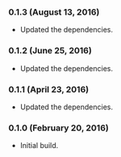 ###

### 0.1.3 (August 13, 2016)

  * Updated the dependencies.


### 0.1.2 (June 25, 2016)

  * Updated the dependencies.


### 0.1.1 (April 23, 2016)

  * Updated the dependencies.


### 0.1.0 (February 20, 2016)

  * Initial build.
